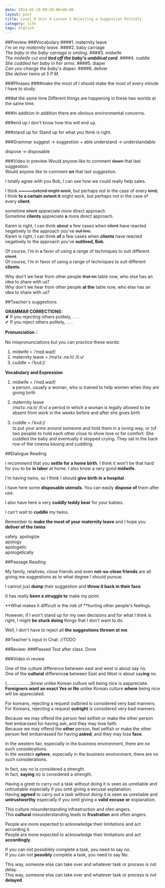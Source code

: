 ```yaml
---
date: 2014-05-19 09:29:00+00:00
layout: post
title: Level 8 Unit 4 Lesson 3 Rejecting a Suggestion Politely
category: life
tags: English
---
```


##Preview
###Vocabulary
####1. maternity leave  
_I'm on my maternity leave._
####2. baby carriage  
_The baby in the baby carriage is smiling._
####3. midwife  
_The midwife cut and **tied off the baby's umbilical cord**._
####4. cuddle  
_She cuddled her baby in her arms._
####5. diaper  
_Can you change the baby's diaper._
####6. deliver  
_She deliver twins at 5 P.M._

###Phrases
####make the most of
I should make the most of every minute I have to study.

###at the same time
Different things are happening in these two worlds at the same time.

###in addition
In addition there are obvious environmental concerns.

###end up
I don't know how this will end up.

###stand up for
Stand up for what you think is right.

###Grammar
suggest → suggestion + able	understand → understandable

dispose → disposable 

###Video in preview
Would anyone like to comment <s>down</s> that last suggestion.  
Would anyone like to comment **on** that last suggestion. 

I totally agree with you Bob, I can see how we could really help sales. 

I think <s>~~~~~extend might work</s>, but perhaps not in the case of every <s>kind,</s>  
I think **to a certain extent it** might work, but perhaps not in the case of every **client.**

sometime <s>client</s> appreciate more direct approach.  
Sometime **clients** appreciate **a** more direct approach. 

Karen is right, I can think <s>about</s> a few cases when <s>client</s> have reacted negatively to the approach you've <s>out line</s>.  
Karen is right, I can think **of** a few cases when **clients** have reacted negatively to the approach you've **outlined, Bob**. 

Of course, I'm in <s>a</s> favor of using a range of techniques to suit different <s>client</s>.  
Of course, I'm in favor of using a range of techniques to suit different **clients**.

Why don't we hear from other people <s>that on</s> table now, who else has an idea to share with us?  
Why don't we hear from other people **at the** table now, who else has an idea to share with us?


##Teacher's suggestions

**GRAMMAR CORRECTIONS:**  
✘ If you rejecting others politely, . . .   
✔ If you reject others politely, . . . 

**Pronunciation：**  

No mispronunciations but you can practice these words:  
1. midwife =  /ˈmɪd.waɪf/  
2. maternity leave = /məˈtɜː.nə.ti/  /liːv/  
3. cuddle = /ˈkʌd.l̩/

**Vocabulary and Expression**  

1. midwife =  /ˈmɪd.waɪf/  
a person, usually a woman, who is trained to help women when they are giving birth

2. maternity leave  
/məˈtɜː.nə.ti/  /liːv/ a period in which a woman is legally allowed to be absent from work in the weeks before and after she gives birth

3. cuddle = /ˈkʌd.l̩/  
to put your arms around someone and hold them in a loving way, or (of two people) to hold each other close to show love or for comfort: She cuddled the baby and eventually it stopped crying. They sat in the back row of the cinema kissing and cuddling.

##Dialogue Reading

I recommend that you **settle for a home birth**. I think it won't be that hard for you to be **in labor** at home. I also know a very good **midwife**.

I'm having twins, so I think I should **give birth in a hospital**.

I have here some **disposable utensils**. You can easily **dispose of** them after use.

I also have here a very **cuddly teddy bear** for your babies.

I can't wait to **cuddle** my twins.

Remember to **make the most of your maternity leave** and I hope you **deliver of the twins** 

safely.
apologize  
apology  
apologetic  
apologetically  

##Passage Reading

My family, relatives, close friends and even **not-so-close friends** are all giving me suggestions as to what degree I should pursue.

I cannot just **dump** their suggestion and **throw it back in their face**.

It has really **been a struggle to** make my point.

**What makes it difficult is the risk of **hurting other people's feelings.

However, if I won't stand up for my own decisions and for what I think is right, I might **be stuck doing** things that I don't want to do.

Well, I don't have to reject all **the suggestions thrown at me**.

##Teacher's input in Chat:
//TODO

##Review:
###Passed Test after class.
Done

###Video in review

One of the culture difference betwwen east and west is about say no.  
One of the **cultural** difference**s** between East and West is about say**ing** no.

(...................)know unlike Korean culture will being nice is aappreciate.  
**Foreigners want an exact Yes or No** unlike Korean culture **where** being nice will be appreciated.

For koreans, rejecting a request outbried is considered very bad manners.  
For Koreans, rejecting a request **outright** is considered very bad manners.

Because we may offend the person feel selfish or make the other person feel embarssed for having ask, and they may lose faith.  
Because we may offend the **other** person, feel selfish or make the other person feel embarrassed  for having **asked**, and they may lose **face**.

In the western fair, especially in the business environment, there are no such considerations.  
In the western **sphere**, especially in the business environment, there are no such considerations.

In fact, say no is considered a strength.  
In fact, **saying** no is considered a strength.

Having a greet to carry out a task without doing it is seen as unreliable and untrustable especially if you omit giving a excusal explanation.  
Having **agreed** to carry out a task without doing it is seen as unreliable and **untrustworthy** especially if you omit giving a **valid excuse** **or** explanation.

This culture misunderstanding infrastruction and ofen angers.  
This **cultural** misunderstanding leads to **frustration** and often angers.

People are more expected to acknowledge their limitations and act according it.  
People are more expected to acknowledge their limitations and act **accordingly**.

If you can not possiblely complete a task, you need to say no.  
If you can not **possibly** complete a task, you need to say No.

This way, someone else can take over and whatever task or process is not delay.  
This way, someone else can take over and whatever task or process is not **delayed**.
